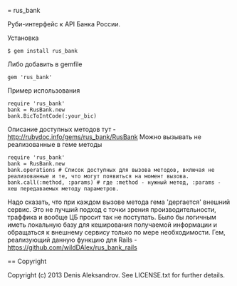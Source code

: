 = rus_bank

Руби-интерфейс к API Банка России.

Установка

    $ gem install rus_bank

Либо добавить в gemfile

    gem 'rus_bank'

Пример использования

    require 'rus_bank'
    bank = RusBank.new
    bank.BicToIntCode(:your_bic)

Описание доступных методов тут - http://rubydoc.info/gems/rus_bank/RusBank
Можно вызывать не реализованные в геме методы

    require 'rus_bank'
    bank = RusBank.new
    bank.operations # Список доступных для вызова методов, включая не реализованные и те, что могут появиться на момент вызова.
    bank.call(:method, :params) # где :method - нужный метод, :params - хеш передаваемых методу параметров.

Надо сказать, что при каждом вызове метода гема 'дергается' внешний сервис. Это не лучший подход с точки зрения производительности,
траффика и вообще ЦБ просит так не поступать. Было бы логичным иметь локальную базу для кеширования получаемой информации и
обращаться к внешнему сервису только по мере необходимости.
Гем, реализующий данную функцию для Rails - https://github.com/wildDAlex/rus_bank_rails


== Copyright

Copyright (c) 2013 Denis Aleksandrov. See LICENSE.txt for
further details.

